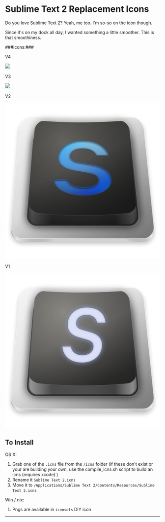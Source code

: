 Sublime Text 2 Replacement Icons
==================

Do you love Sublime Text 2? Yeah, me too. I'm so-so on the icon though.

Since it's on my dock all day, I wanted something a little smoother. This is that smoothiness.

###Icons:###

V4

<img src="https://github.com/fform/sublimetext2-icons/master/iconsets/v4.iconset/icon_512.png">

V3

<img src="https://raw.github.com/fform/sublimetext2-icons/master/iconsets/v3.iconset/icon_512.png">

V2

<img src="https://github.com/fform/sublimetext2-icons/raw/master/iconsets/v2.iconset/icon_512.png">

V1

<img src="https://github.com/fform/sublimetext2-icons/raw/master/pngs/v1.png">

## To Install ##

OS X:

1. Grab one of the `.icns` file from the `/icns` folder (if these don't exist or your are building your own, use the compile_icns.sh script to build an icns (requires xcode) )
2. Rename it `Sublime Text 2.icns`
3. Move it to `/Applications/Sublime Text 2/Contents/Resources/Sublime Text 2.icns`

Win / nix:

1. Pngs are available in `iconsets` DIY icon

---
